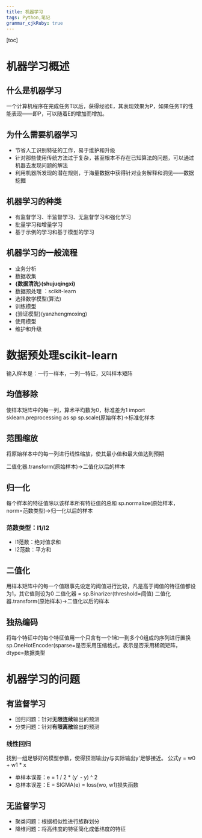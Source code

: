 ```yaml
---
title: 机器学习
tags: Python,笔记
grammar_cjkRuby: true
---
```

[toc]
# 机器学习概述
## 什么是机器学习
一个计算机程序在完成任务T以后，获得经验E，其表现效果为P，如果任务T的性能表现——即P，可以随着E的增加而增加。
## 为什么需要机器学习
- 节省人工识别特征的工作，易于维护和升级
- 针对那些使用传统方法过于复杂，甚至根本不存在已知算法的问题，可以通过机器去发现问题的解法
- 利用机器所发现的潜在规则，于海量数据中获得针对业务解释和洞见——数据挖掘
## 机器学习的种类
- 有监督学习、半监督学习、无监督学习和强化学习
- 批量学习和增量学习
- 基于示例的学习和基于模型的学习
## 机器学习的一般流程
- 业务分析
- 数据收集
- **{数据清洗}(shujuqingxi)**
- 数据预处理 ：scikit-learn
- 选择数学模型(算法)
- 训练模型
- {验证模型}(yanzhengmoxing)
- 使用模型
- 维护和升级
# 数据预处理scikit-learn
输入样本是：一行一样本，一列一特征，又叫样本矩阵
## 均值移除
使样本矩阵中的每一列，算术平均数为0，标准差为1
import sklearn.preprocessing as sp
sp.scale(原始样本)->标准化样本
## 范围缩放
将原始样本中的每一列进行线性缩放，使其最小值和最大值达到预期

二值化器.transform(原始样本)->二值化以后的样本
## 归一化
每个样本的特征值除以该样本所有特征值的总和
sp.normalize(原始样本， norm=范数类型)->归一化以后的样本
### 范数类型：l1/l2
- l1范数：绝对值求和
- l2范数：平方和
## 二值化
用样本矩阵中的每一个值跟事先设定的阈值进行比较，凡是高于阈值的特征值都设为1，其它值则设为0
二值化器 = sp.Binarizer(threshold=阈值)
二值化器.transform(原始样本)->二值化以后的样本
## 独热编码
将每个特征中的每个特征值用一个只含有一个1和一到多个0组成的序列进行置换
    sp.OneHotEncoder(sparse=是否采用压缩格式，表示是否采用稀疏矩阵，dtype=数据类型
# 机器学习的问题
## 有监督学习
- 回归问题：针对**无限连续**输出的预测
- 分类问题：针对**有限离散**输出的预测

### 线性回归
找到一组足够好的模型参数，使得预测输出y与实际输出y'足够接近。
公式y = w0 + w1 * x
- 单样本误差：e = 1 / 2 * (y' - y) ^ 2
- 总样本误差：E = SIGMA(e) = loss(wo, w1)损失函数
## 无监督学习
- 聚类问题：根据相似性进行族群划分
- 降维问题：将高纬度的特征简化成低纬度的特征

